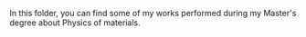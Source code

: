 In this folder, you can find some of my works performed during my Master's degree about Physics of materials.

